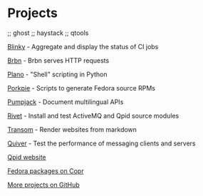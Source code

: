 # Projects

;; ghost
;; haystack
;; qtools

[Blinky](https://github.com/ssorj/blinky) - Aggregate and display the status of CI jobs

[Brbn](https://github.com/ssorj/brbn) - Brbn serves HTTP requests

[Plano](plano.html) - "Shell" scripting in Python

[Porkpie](https://github.com/ssorj/porkpie) - Scripts to generate Fedora source RPMs

[Pumpjack](https://github.com/ssorj/pumpjack) - Document multilingual APIs

[Rivet](rivet.html) - Install and test ActiveMQ and Qpid source modules

[Transom](transom.html) - Render websites from markdown

[Quiver](https://github.com/ssorj/quiver) - Test the performance of messaging clients and servers

[Qpid website](https://git-wip-us.apache.org/repos/asf?p=qpid-site.git;a=blob;f=README.md;hb=HEAD)

[Fedora packages on Copr](https://copr.fedorainfracloud.org/coprs/jross/ssorj/)

[More projects on GitHub](https://github.com/ssorj?tab=repositories&type=source)
